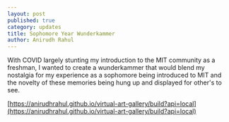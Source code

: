 ```yaml
---
layout: post
published: true
category: updates
title: Sophomore Year Wunderkammer
author: Anirudh Rahul
---
```

With COVID largely stunting my introduction to the MIT community as a freshman, I wanted to create a wunderkammer that would blend my nostalgia for my experience as a sophomore being introduced to MIT and the novelty of these memories being hung up and displayed for other's to see.


[https://anirudhrahul.github.io/virtual-art-gallery/build?api=local](https://anirudhrahul.github.io/virtual-art-gallery/build?api=local)

